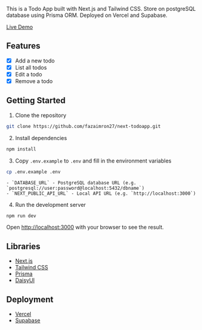 This is a Todo App built with Next.js and Tailwind CSS. Store on postgreSQL database using Prisma ORM. Deployed on Vercel and Supabase.

[Live Demo](https://next-todoapp-manager.vercel.app/)

## Features
<!-- checkboxes -->
- [x] Add a new todo
- [x] List all todos
- [x] Edit a todo
- [x] Remove a todo
<!-- - [ ] Mark a todo as completed -->

## Getting Started
1. Clone the repository
```bash
git clone https://github.com/fazaimron27/next-todoapp.git
```

2. Install dependencies
```bash
npm install
```

3. Copy `.env.example` to `.env` and fill in the environment variables
```bash
cp .env.example .env
```
    - `DATABASE_URL` - PostgreSQL database URL (e.g. `postgresql://user:password@localhost:5432/dbname`)
    - `NEXT_PUBLIC_API_URL` - Local API URL (e.g. `http://localhost:3000`)

4. Run the development server
```bash
npm run dev
```


Open [http://localhost:3000](http://localhost:3000) with your browser to see the result.

## Libraries
- [Next.js](https://nextjs.org/)
- [Tailwind CSS](https://tailwindcss.com/)
- [Prisma](https://www.prisma.io/)
- [DaisyUI](https://daisyui.com/)

## Deployment
- [Vercel](https://vercel.com/)
- [Supabase](https://supabase.com/)